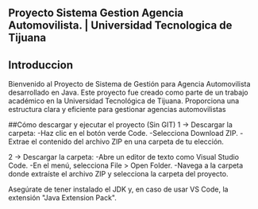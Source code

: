 ## Proyecto Sistema Gestion Agencia Automovilista. | Universidad Tecnologica de Tijuana

## Introduccion

Bienvenido al Proyecto de Sistema de Gestión para Agencia Automovilista desarrollado en Java. Este proyecto fue creado como parte de un trabajo académico en la Universidad Tecnológica de Tijuana. Proporciona una estructura clara y eficiente para gestionar agencias automovilistas

##Cómo descargar y ejecutar el proyecto (Sin GIT)
1 -> Descargar la carpeta:
-Haz clic en el botón verde Code.
-Selecciona Download ZIP.
-Extrae el contenido del archivo ZIP en una carpeta de tu elección.

2 -> Descargar la carpeta:
-Abre un editor de texto como Visual Studio Code.
-En el menú, selecciona File > Open Folder.
-Navega a la carpeta donde extraíste el archivo ZIP y selecciona la carpeta del proyecto.

Asegúrate de tener instalado el JDK y, en caso de usar VS Code, la extensión "Java Extension Pack".
